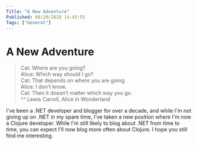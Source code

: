 ```yaml
---
Title: "A New Adventure"
Published: 08/20/2018 14:43:55
Tags: ["General"]
---
```


# A New Adventure

> Cat: Where are you going?  
> Alice: Which way should I go?  
> Cat: That depends on where you are going.  
> Alice: I don’t know.  
> Cat: Then it doesn’t matter which way you go.  
> ^^ Lewis Carroll, Alice in Wonderland

I've been a .NET developer and blogger for over a decade, and while I'm not giving up on .NET in my spare time, I've taken a new position where I'm now a Clojure developer. While I'm still likely to blog about .NET from time to time, you can expect I'll now blog more often about Clojure. I hope you still find me interesting.